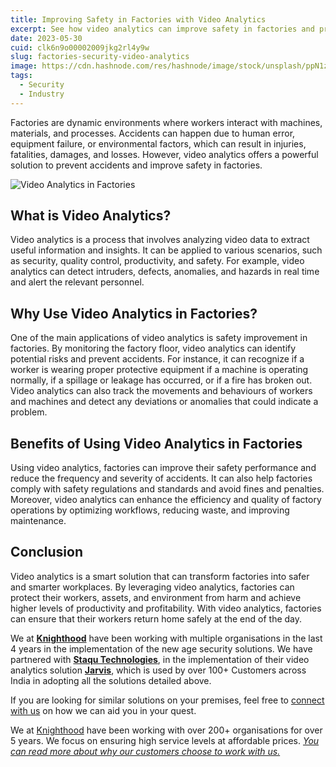 ```yaml
---
title: Improving Safety in Factories with Video Analytics
excerpt: See how video analytics can improve safety in factories and prevent accidents.
date: 2023-05-30
cuid: clk6n9o00002009jkg2rl4y9w
slug: factories-security-video-analytics
image: https://cdn.hashnode.com/res/hashnode/image/stock/unsplash/ppN1zRQrCEg/upload/7b5471635df6c89869543bd6201774ac.jpeg
tags:
  - Security
  - Industry
---
```


Factories are dynamic environments where workers interact with machines, materials, and processes. Accidents can happen due to human error, equipment failure, or environmental factors, which can result in injuries, fatalities, damages, and losses. However, video analytics offers a powerful solution to prevent accidents and improve safety in factories.

![Video Analytics in Factories](https://images.unsplash.com/photo-1610891015188-5369212db097?ixlib=rb-4.0.3&ixid=M3wxMjA3fDB8MHxwaG90by1wYWdlfHx8fGVufDB8fHx8fA%3D%3D&auto=format&fit=crop&w=3329&q=80)

## **What is Video Analytics?**

Video analytics is a process that involves analyzing video data to extract useful information and insights. It can be applied to various scenarios, such as security, quality control, productivity, and safety. For example, video analytics can detect intruders, defects, anomalies, and hazards in real time and alert the relevant personnel.

## **Why Use Video Analytics in Factories?**

One of the main applications of video analytics is safety improvement in factories. By monitoring the factory floor, video analytics can identify potential risks and prevent accidents. For instance, it can recognize if a worker is wearing proper protective equipment if a machine is operating normally, if a spillage or leakage has occurred, or if a fire has broken out. Video analytics can also track the movements and behaviours of workers and machines and detect any deviations or anomalies that could indicate a problem.

## **Benefits of Using Video Analytics in Factories**

Using video analytics, factories can improve their safety performance and reduce the frequency and severity of accidents. It can also help factories comply with safety regulations and standards and avoid fines and penalties. Moreover, video analytics can enhance the efficiency and quality of factory operations by optimizing workflows, reducing waste, and improving maintenance.

## **Conclusion**

Video analytics is a smart solution that can transform factories into safer and smarter workplaces. By leveraging video analytics, factories can protect their workers, assets, and environment from harm and achieve higher levels of productivity and profitability. With video analytics, factories can ensure that their workers return home safely at the end of the day.

We at [**Knighthood**](https://knighthood.co/) have been working with multiple organisations in the last 4 years in the implementation of the new age security solutions. We have partnered with [**Staqu Technologies**](https://www.staqu.com/), in the implementation of their video analytics solution [**Jarvis**](https://www.staqu.com/#what_jarvis_is), which is used by over 100+ Customers across India in adopting all the solutions detailed above.

If you are looking for similar solutions on your premises, feel free to [connect with us](https://knighthood.co/contact) on how we can aid you in your quest.

We at [Knighthood](http://knighthood.co) have been working with over 200+ organisations for over 5 years. We focus on ensuring high service levels at affordable prices. [*You can read more about why our customers choose to work with us.*](http://knighthood.co/whyus)
